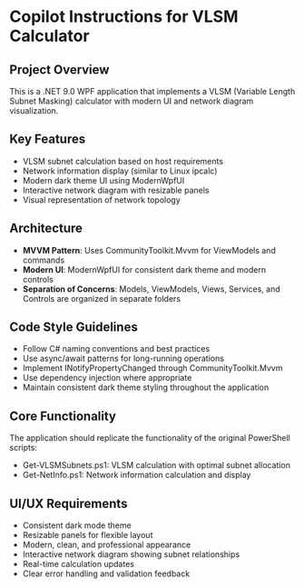 # Copilot Instructions for VLSM Calculator

<!-- Use this file to provide workspace-specific custom instructions to Copilot. For more details, visit https://code.visualstudio.com/docs/copilot/copilot-customization#_use-a-githubcopilotinstructionsmd-file -->

## Project Overview
This is a .NET 9.0 WPF application that implements a VLSM (Variable Length Subnet Masking) calculator with modern UI and network diagram visualization.

## Key Features
- VLSM subnet calculation based on host requirements
- Network information display (similar to Linux ipcalc)
- Modern dark theme UI using ModernWpfUI
- Interactive network diagram with resizable panels
- Visual representation of network topology

## Architecture
- **MVVM Pattern**: Uses CommunityToolkit.Mvvm for ViewModels and commands
- **Modern UI**: ModernWpfUI for consistent dark theme and modern controls
- **Separation of Concerns**: Models, ViewModels, Views, Services, and Controls are organized in separate folders

## Code Style Guidelines
- Follow C# naming conventions and best practices
- Use async/await patterns for long-running operations
- Implement INotifyPropertyChanged through CommunityToolkit.Mvvm
- Use dependency injection where appropriate
- Maintain consistent dark theme styling throughout the application

## Core Functionality
The application should replicate the functionality of the original PowerShell scripts:
- Get-VLSMSubnets.ps1: VLSM calculation with optimal subnet allocation
- Get-NetInfo.ps1: Network information calculation and display

## UI/UX Requirements
- Consistent dark mode theme
- Resizable panels for flexible layout
- Modern, clean, and professional appearance
- Interactive network diagram showing subnet relationships
- Real-time calculation updates
- Clear error handling and validation feedback
